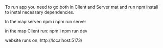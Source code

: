 To run app you need to go both in Client and Server mat and run npm install to instal necessary dependencies.

In the map server:
npm i
npm run server

in the map Client run:
npm i
npm run dev

website runs on:
http://localhost:5173/
